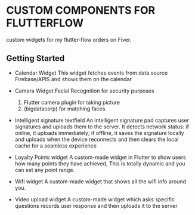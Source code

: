 # CUSTOM COMPONENTS FOR FLUTTERFLOW

custom widgets for my flutter-flow orders on Fiver.

## Getting Started

- Calendar Widget
This widget fetches events from data source Firebase/APIS and shows them on the calendar

- Camera Widget
  Facial Recognition for security purposes
  1. Flutter camera plugin for taking picture
  2. (bigdatacorp) for matching faces
     
- Intelligent signature textfield
  An intelligent signature pad captures user signatures and uploads them to the server. It detects network status: if online, it uploads immediately; if offline, it saves the signature locally and uploads when 
  the device reconnects and then clears the local cache for a seamless experience

- Loyalty Points widget
  A custom-made widget in Flutter to show users how many points they have achieved, This is totally dynamic and you can set any point range.

- Wifi widget
  A custom-made widget that shows all the wifi info around you.

- Video upload widget
  A custom-made widget which asks specific questions records user response and then uploads it to the server

